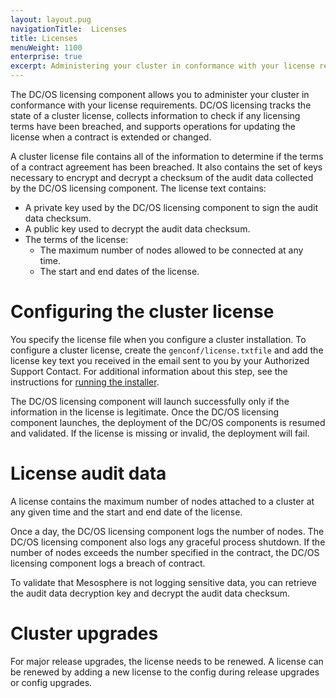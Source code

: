 ```yaml
---
layout: layout.pug
navigationTitle:  Licenses
title: Licenses
menuWeight: 1100
enterprise: true
excerpt: Administering your cluster in conformance with your license requirements
---
```


The DC/OS licensing component allows you to administer your cluster in conformance with your license requirements. DC/OS licensing tracks the state of a cluster license, collects information to check if any licensing terms have been breached, and supports operations for updating the license when a contract is extended or changed.

A cluster license file contains all of the information to determine if the terms of a contract agreement has been breached. It also contains the set of keys necessary to encrypt and decrypt a checksum of the audit data collected by the DC/OS licensing component. The license text contains:

- A private key used by the DC/OS licensing component to sign the audit data checksum.
- A public key used to decrypt the audit data checksum.
- The terms of the license:
   - The maximum number of nodes allowed to be connected at any time.
   - The start and end dates of the license.

# Configuring the cluster license

You specify the license file when you configure a cluster installation. To configure a cluster license, create the `genconf/license.txtfile` and add the license key text you received in the email sent to you by your Authorized Support Contact. For additional information about this step, see the instructions for [running the installer](/1.12/installing/production/deploying-dcos/installation/).

The DC/OS licensing component will launch successfully only if the information in the license is legitimate. Once the DC/OS licensing component launches, the deployment of the DC/OS components is resumed and validated. If the license is missing or invalid, the deployment will fail.

# License audit data

A license contains the maximum number of nodes attached to a cluster at any given time and the start and end date of the license.

Once a day, the DC/OS licensing component logs the number of nodes. The DC/OS licensing component also logs any graceful process shutdown. If the number of nodes exceeds the number specified in the contract, the DC/OS licensing component logs a breach of contract.

To validate that Mesosphere is not logging sensitive data, you can retrieve the audit data decryption key and decrypt the audit data checksum.

# Cluster upgrades

For major release upgrades, the license needs to be renewed. A license can be renewed by adding a new license to the config during release upgrades or config upgrades.
